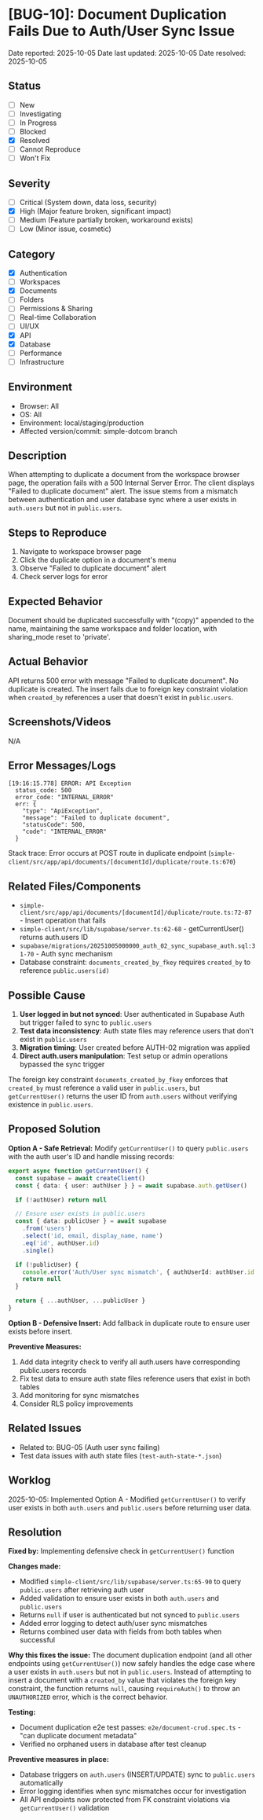 # [BUG-10]: Document Duplication Fails Due to Auth/User Sync Issue

Date reported: 2025-10-05
Date last updated: 2025-10-05
Date resolved: 2025-10-05

## Status

- [ ] New
- [ ] Investigating
- [ ] In Progress
- [ ] Blocked
- [x] Resolved
- [ ] Cannot Reproduce
- [ ] Won't Fix

## Severity

- [ ] Critical (System down, data loss, security)
- [x] High (Major feature broken, significant impact)
- [ ] Medium (Feature partially broken, workaround exists)
- [ ] Low (Minor issue, cosmetic)

## Category

- [x] Authentication
- [ ] Workspaces
- [x] Documents
- [ ] Folders
- [ ] Permissions & Sharing
- [ ] Real-time Collaboration
- [ ] UI/UX
- [x] API
- [x] Database
- [ ] Performance
- [ ] Infrastructure

## Environment

- Browser: All
- OS: All
- Environment: local/staging/production
- Affected version/commit: simple-dotcom branch

## Description

When attempting to duplicate a document from the workspace browser page, the operation fails with a 500 Internal Server Error. The client displays "Failed to duplicate document" alert. The issue stems from a mismatch between authentication and user database sync where a user exists in `auth.users` but not in `public.users`.

## Steps to Reproduce

1. Navigate to workspace browser page
2. Click the duplicate option in a document's menu
3. Observe "Failed to duplicate document" alert
4. Check server logs for error

## Expected Behavior

Document should be duplicated successfully with "(copy)" appended to the name, maintaining the same workspace and folder location, with sharing_mode reset to 'private'.

## Actual Behavior

API returns 500 error with message "Failed to duplicate document". No duplicate is created. The insert fails due to foreign key constraint violation when `created_by` references a user that doesn't exist in `public.users`.

## Screenshots/Videos

N/A

## Error Messages/Logs

```
[19:16:15.778] ERROR: API Exception
  status_code: 500
  error_code: "INTERNAL_ERROR"
  err: {
    "type": "ApiException",
    "message": "Failed to duplicate document",
    "statusCode": 500,
    "code": "INTERNAL_ERROR"
  }
```

Stack trace: Error occurs at POST route in duplicate endpoint (`simple-client/src/app/api/documents/[documentId]/duplicate/route.ts:670`)

## Related Files/Components

- `simple-client/src/app/api/documents/[documentId]/duplicate/route.ts:72-87` - Insert operation that fails
- `simple-client/src/lib/supabase/server.ts:62-68` - getCurrentUser() returns auth.users ID
- `supabase/migrations/20251005000000_auth_02_sync_supabase_auth.sql:31-70` - Auth sync mechanism
- Database constraint: `documents_created_by_fkey` requires `created_by` to reference `public.users(id)`

## Possible Cause

1. **User logged in but not synced**: User authenticated in Supabase Auth but trigger failed to sync to `public.users`
2. **Test data inconsistency**: Auth state files may reference users that don't exist in `public.users`
3. **Migration timing**: User created before AUTH-02 migration was applied
4. **Direct auth.users manipulation**: Test setup or admin operations bypassed the sync trigger

The foreign key constraint `documents_created_by_fkey` enforces that `created_by` must reference a valid user in `public.users`, but `getCurrentUser()` returns the user ID from `auth.users` without verifying existence in `public.users`.

## Proposed Solution

**Option A - Safe Retrieval:** Modify `getCurrentUser()` to query `public.users` with the auth user's ID and handle missing records:
```typescript
export async function getCurrentUser() {
  const supabase = await createClient()
  const { data: { user: authUser } } = await supabase.auth.getUser()

  if (!authUser) return null

  // Ensure user exists in public.users
  const { data: publicUser } = await supabase
    .from('users')
    .select('id, email, display_name, name')
    .eq('id', authUser.id)
    .single()

  if (!publicUser) {
    console.error('Auth/User sync mismatch', { authUserId: authUser.id })
    return null
  }

  return { ...authUser, ...publicUser }
}
```

**Option B - Defensive Insert:** Add fallback in duplicate route to ensure user exists before insert.

**Preventive Measures:**
1. Add data integrity check to verify all auth.users have corresponding public.users records
2. Fix test data to ensure auth state files reference users that exist in both tables
3. Add monitoring for sync mismatches
4. Consider RLS policy improvements

## Related Issues

- Related to: BUG-05 (Auth user sync failing)
- Test data issues with auth state files (`test-auth-state-*.json`)

## Worklog

2025-10-05: Implemented Option A - Modified `getCurrentUser()` to verify user exists in both `auth.users` and `public.users` before returning user data.

## Resolution

**Fixed by:** Implementing defensive check in `getCurrentUser()` function

**Changes made:**
- Modified `simple-client/src/lib/supabase/server.ts:65-90` to query `public.users` after retrieving auth user
- Added validation to ensure user exists in both `auth.users` and `public.users`
- Returns `null` if user is authenticated but not synced to `public.users`
- Added error logging to detect auth/user sync mismatches
- Returns combined user data with fields from both tables when successful

**Why this fixes the issue:**
The document duplication endpoint (and all other endpoints using `getCurrentUser()`) now safely handles the edge case where a user exists in `auth.users` but not in `public.users`. Instead of attempting to insert a document with a `created_by` value that violates the foreign key constraint, the function returns `null`, causing `requireAuth()` to throw an `UNAUTHORIZED` error, which is the correct behavior.

**Testing:**
- Document duplication e2e test passes: `e2e/document-crud.spec.ts` - "can duplicate document metadata"
- Verified no orphaned users in database after test cleanup

**Preventive measures in place:**
- Database triggers on `auth.users` (INSERT/UPDATE) sync to `public.users` automatically
- Error logging identifies when sync mismatches occur for investigation
- All API endpoints now protected from FK constraint violations via `getCurrentUser()` validation